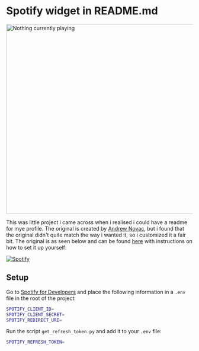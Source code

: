 # Spotify widget in README.md

<img title="Go to my spotify" src="https://spotify-widget-sutne.vercel.app/api" alt="Nothing currently playing" width="512" />

This was little project i came across when i realised i could have a readme for mye profile. The original is created by [Andrew Novac](https://github.com/novatorem), but i found that the original didn't quite match the way i wanted it, so i customized it a fair bit. The original is as seen below and can be found [here](https://github.com/novatorem/novatorem) with instructions on how to set it up yourself:

[![Spotify](https://novatorem.vercel.app/api/spotify)](https://open.spotify.com/user/omnitenebris)

## Setup

Go to [Spotify for Developers](https://developer.spotify.com/dashboard/applications) and place the following information in a `.env` file in the root of the project:
```sh
SPOTIFY_CLIENT_ID=
SPOTIFY_CLIENT_SECRET=
SPOTIFY_REDIRECT_URI=
```

Run the script `get_refresh_token.py` and add it to your `.env` file:
```sh
SPOTIFY_REFRESH_TOKEN=
```
